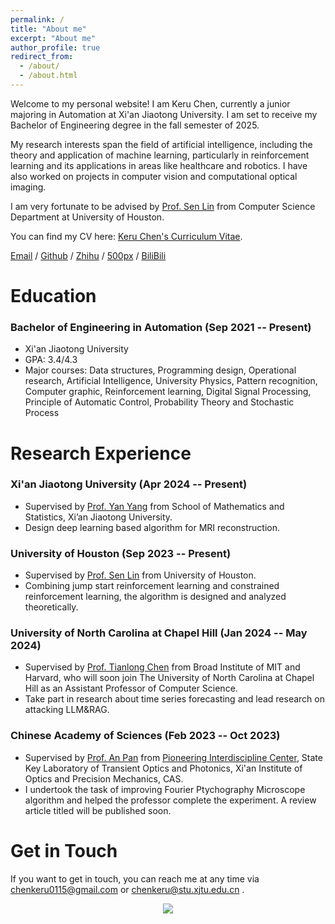```yaml
---
permalink: /
title: "About me"
excerpt: "About me"
author_profile: true
redirect_from: 
  - /about/
  - /about.html
---
```


Welcome to my personal website! I am Keru Chen, currently a junior majoring in Automation at Xi'an Jiaotong University. I am set to receive my Bachelor of Engineering degree in the fall semester of 2025. 

My research interests span the field of artificial intelligence, including the theory and application of machine learning, particularly in reinforcement learning and its applications in areas like healthcare and robotics. I have also worked on projects in computer vision and computational optical imaging.

I am very fortunate to be advised by [Prof. Sen Lin](https://slin70.github.io/) from Computer Science Department at University of Houston.

You can find my CV here: [Keru Chen's Curriculum Vitae](../assets/CV_Chen_Keru.pdf).

[Email](chenkeru0115@gmail.com) / [Github](https://github.com/CLIVERCHEN) / [Zhihu](https://www.zhihu.com/people/chen-ke-ru-46) / [500px](https://500px.com.cn/community/user-details/1399dc72d47cfb674f14f7095df897789?mine=1) / [BiliBili](https://space.bilibili.com/349627502?spm_id_from=333.1007.0.0)

# Education
### Bachelor of Engineering in Automation (Sep 2021 -- Present)
* Xi'an Jiaotong University
* GPA: 3.4/4.3
* Major courses: Data structures, Programming design, Operational research, Artificial Intelligence, University Physics, Pattern recognition, Computer graphic, Reinforcement learning, Digital Signal Processing, Principle of Automatic Control, Probability Theory and Stochastic Process

# Research Experience
### Xi'an Jiaotong University (Apr 2024 -- Present)
* Supervised by [Prof. Yan Yang](https://math.xjtu.edu.cn/info/1370/12577.htm) from School of Mathematics and Statistics, Xi’an Jiaotong University.
* Design deep learning based algorithm for MRI reconstruction.

### University of Houston (Sep 2023 -- Present)
* Supervised by [Prof. Sen Lin](https://slin70.github.io/) from University of Houston.
* Combining jump start reinforcement learning and constrained reinforcement learning, the algorithm is designed and analyzed theoretically.

### University of North Carolina at Chapel Hill (Jan 2024 -- May 2024)
* Supervised by [Prof. Tianlong Chen](https://tianlong-chen.github.io/) from Broad Institute of MIT and Harvard, who will soon join The University of North Carolina at Chapel Hill as an Assistant Professor of Computer Science.
* Take part in research about time series forecasting and lead research on attacking LLM&RAG.

### Chinese Academy of Sciences (Feb 2023 -- Oct 2023)
* Supervised by [Prof. An Pan](http://www.piclaboratory.com/col.jsp?id=113) from [Pioneering Interdiscipline Center](http://www.piclaboratory.com/), State Key Laboratory of Transient Optics and Photonics, Xi'an Institute of Optics and Precision Mechanics, CAS.
* I undertook the task of improving Fourier Ptychography Microscope algorithm and helped the professor complete the experiment. A review article titled will be published soon.

# Get in Touch
If you want to get in touch, you can reach me at any time via chenkeru0115@gmail.com or chenkeru@stu.xjtu.edu.cn .

<div style="text-align: center;">
    <a href='https://clustrmaps.com/site/1bxu0'  title='Visit tracker'><img src='//clustrmaps.com/map_v2.png?cl=080808&w=300&t=n&d=CUeW8GoaI6RpnTxJlJEAsietKXCiiLAPDkyiG2YeKx0&co=ffffff&ct=808080'/>
    </a>
</div>

